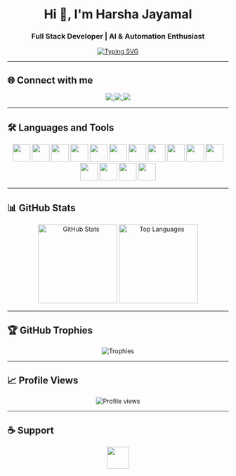 <!-- Profile Header -->
<h1 align="center">Hi 👋, I'm Harsha Jayamal</h1>
<h3 align="center">Full Stack Developer | AI & Automation Enthusiast</h3>

<!-- Typing SVG -->
<p align="center">
  <a href="https://git.io/typing-svg">
    <img src="https://readme-typing-svg.herokuapp.com?size=24&color=00F700&center=true&vCenter=true&width=600&lines=Full+Stack+Developer;AI+%26+Automation+Learner;Always+Learning+New+Tech" alt="Typing SVG" />
  </a>
</p>

---

## 🌐 Connect with me
<p align="center">
  <a href="https://linkedin.com/in/YOUR-LINKEDIN" target="_blank">
    <img src="https://img.shields.io/badge/linkedin-%230077B5.svg?&style=for-the-badge&logo=linkedin&logoColor=white" />
  </a>
  <a href="https://facebook.com/YOUR-FACEBOOK" target="_blank">
    <img src="https://img.shields.io/badge/facebook-%231877F2.svg?&style=for-the-badge&logo=facebook&logoColor=white" />
  </a>
  <a href="https://instagram.com/YOUR-INSTAGRAM" target="_blank">
    <img src="https://img.shields.io/badge/instagram-%23E4405F.svg?&style=for-the-badge&logo=instagram&logoColor=white" />
  </a>
</p>

---

## 🛠️ Languages and Tools
<p align="center">
  <img src="https://cdn.jsdelivr.net/gh/devicons/devicon/icons/html5/html5-original.svg" width="40" height="40"/>
  <img src="https://cdn.jsdelivr.net/gh/devicons/devicon/icons/css3/css3-original.svg" width="40" height="40"/>
  <img src="https://cdn.jsdelivr.net/gh/devicons/devicon/icons/javascript/javascript-original.svg" width="40" height="40"/>
  <img src="https://cdn.jsdelivr.net/gh/devicons/devicon/icons/react/react-original.svg" width="40" height="40"/>
  <img src="https://cdn.jsdelivr.net/gh/devicons/devicon/icons/typescript/typescript-original.svg" width="40" height="40"/>
  <img src="https://cdn.jsdelivr.net/gh/devicons/devicon/icons/dot-net/dot-net-original.svg" width="40" height="40"/>
  <img src="https://cdn.jsdelivr.net/gh/devicons/devicon/icons/nodejs/nodejs-original.svg" width="40" height="40"/>
  <img src="https://cdn.jsdelivr.net/gh/devicons/devicon/icons/express/express-original.svg" width="40" height="40"/>
  <img src="https://cdn.jsdelivr.net/gh/devicons/devicon/icons/mysql/mysql-original.svg" width="40" height="40"/>
  <img src="https://cdn.jsdelivr.net/gh/devicons/devicon/icons/mongodb/mongodb-original.svg" width="40" height="40"/>
  <img src="https://cdn.jsdelivr.net/gh/devicons/devicon/icons/microsoftsqlserver/microsoftsqlserver-plain.svg" width="40" height="40"/>
  <img src="https://cdn.jsdelivr.net/gh/devicons/devicon/icons/python/python-original.svg" width="40" height="40"/>
  <img src="https://cdn.jsdelivr.net/gh/devicons/devicon/icons/tailwindcss/tailwindcss-original.svg" width="40" height="40"/>
  <img src="https://cdn.jsdelivr.net/gh/devicons/devicon/icons/git/git-original.svg" width="40" height="40"/>
  <img src="https://cdn.jsdelivr.net/gh/devicons/devicon/icons/linux/linux-original.svg" width="40" height="40"/>
</p>

---

## 📊 GitHub Stats
<p align="center">
  <img src="https://github-readme-stats.vercel.app/api?username=HJayamal&show_icons=true&theme=radical" alt="GitHub Stats" height="180px"/>
  <img src="https://github-readme-stats.vercel.app/api/top-langs/?username=HJayamal&layout=compact&theme=radical" alt="Top Languages" height="180px"/>
</p>

---

## 🏆 GitHub Trophies
<p align="center">
  <img src="https://github-profile-trophy.vercel.app/?username=HarshaJayamal&theme=onedark&no-frame=true&margin-w=10" alt="Trophies" />
</p>

---

## 📈 Profile Views
<p align="center">
  <img src="https://komarev.com/ghpvc/?username=HarshaJayamal&color=blue&style=flat-square&label=PROFILE+VIEWS" alt="Profile views" />
</p>

---

## ☕ Support
<p align="center">
  <a href="https://www.buymeacoffee.com/YOUR-USERNAME" target="_blank">
    <img src="https://cdn.buymeacoffee.com/buttons/v2/default-yellow.png" height="50" />
  </a>
</p>
